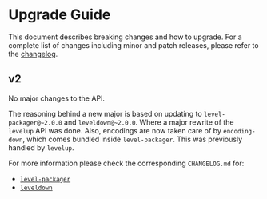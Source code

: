 # Upgrade Guide

This document describes breaking changes and how to upgrade. For a complete list of changes including minor and patch releases, please refer to the [changelog](CHANGELOG.md).

## v2

No major changes to the API.

The reasoning behind a new major is based on updating to `level-packager@~2.0.0` and `leveldown@~2.0.0`. Where a major rewrite of the `levelup` API was done. Also, encodings are now taken care of by `encoding-down`, which comes bundled inside `level-packager`. This was previously handled by `levelup`.

For more information please check the corresponding `CHANGELOG.md` for:

* [`level-packager`](https://github.com/Level/packager/blob/master/CHANGELOG.md)
* [`leveldown`](https://github.com/Level/leveldown/blob/master/CHANGELOG.md)

